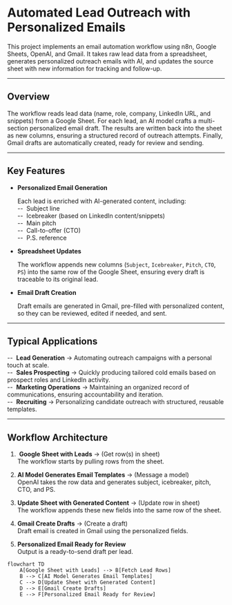 # Automated Lead Outreach with Personalized Emails

This project implements an email automation workflow using n8n, Google Sheets, OpenAI, and Gmail. It takes raw lead data from a spreadsheet, generates personalized outreach emails with AI, and updates the source sheet with new information for tracking and follow-up.

---

## Overview

The workflow reads lead data (name, role, company, LinkedIn URL, and snippets) from a Google Sheet. For each lead, an AI model crafts a multi-section personalized email draft. The results are written back into the sheet as new columns, ensuring a structured record of outreach attempts. Finally, Gmail drafts are automatically created, ready for review and sending.

---

## Key Features

- **Personalized Email Generation**
  
  Each lead is enriched with AI-generated content, including:  
  -- &nbsp;Subject line  
  -- &nbsp;Icebreaker (based on LinkedIn content/snippets)  
  -- &nbsp;Main pitch  
  -- &nbsp;Call-to-offer (CTO)  
  -- &nbsp;P.S. reference  

- **Spreadsheet Updates**
  
  The workflow appends new columns (`Subject`, `Icebreaker`, `Pitch`, `CTO`, `PS`) into the same row of the Google Sheet, ensuring every draft is traceable to its original lead.

- **Email Draft Creation**
  
  Draft emails are generated in Gmail, pre-filled with personalized content, so they can be reviewed, edited if needed, and sent.

---

## Typical Applications

-- &nbsp;**Lead Generation** → Automating outreach campaigns with a personal touch at scale.  
-- &nbsp;**Sales Prospecting** → Quickly producing tailored cold emails based on prospect roles and LinkedIn activity.  
-- &nbsp;**Marketing Operations** → Maintaining an organized record of communications, ensuring accountability and iteration.  
-- &nbsp;**Recruiting** → Personalizing candidate outreach with structured, reusable templates.  

---

## Workflow Architecture

1. &nbsp;**Google Sheet with Leads** → (Get row(s) in sheet)  
The workflow starts by pulling rows from the sheet.

2. **AI Model Generates Email Templates** → (Message a model)  
OpenAI takes the row data and generates subject, icebreaker, pitch, CTO, and PS.

3. **Update Sheet with Generated Content** → (Update row in sheet)  
The workflow appends these new fields into the same row of the sheet.

4. **Gmail Create Drafts** → (Create a draft)  
Draft email is created in Gmail using the personalized fields.

5. **Personalized Email Ready for Review**  
Output is a ready-to-send draft per lead.

```mermaid
flowchart TD
    A[Google Sheet with Leads] --> B[Fetch Lead Rows]
    B --> C[AI Model Generates Email Templates]
    C --> D[Update Sheet with Generated Content]
    D --> E[Gmail Create Drafts]
    E --> F[Personalized Email Ready for Review]

